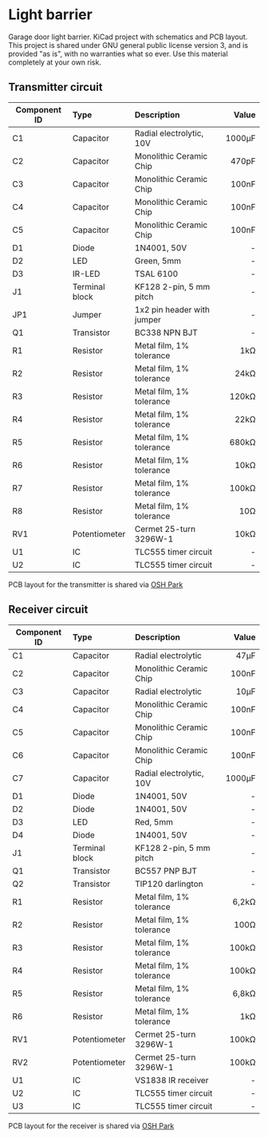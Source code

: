 # Light barrier
Garage door light barrier. KiCad project with schematics and PCB layout. This project is shared under GNU general public license version 3, and is provided "as is", with no warranties what so ever. Use this material completely at your own risk.


## Transmitter circuit

| Component ID  | Type           | Description                    | Value  |
| ------------- |:---------------|:-------------------------------| ------:|
|  C1           | Capacitor      | Radial electrolytic, 10V       | 1000µF |
|  C2           | Capacitor      | Monolithic Ceramic Chip        |  470pF |
|  C3           | Capacitor      | Monolithic Ceramic Chip        |  100nF |
|  C4           | Capacitor      | Monolithic Ceramic Chip        |  100nF |
|  C5           | Capacitor      | Monolithic Ceramic Chip        |  100nF |
|  D1           | Diode          | 1N4001, 50V                    |     -  |
|  D2           | LED            | Green, 5mm                     |     -  |
|  D3           | IR-LED         | TSAL 6100                      |     -  |
|  J1           | Terminal block | KF128 2-pin, 5 mm pitch        |     -  |
| JP1           | Jumper         | 1x2 pin header with jumper     |     -  |
|  Q1           | Transistor     | BC338 NPN BJT                  |     -  |
|  R1           | Resistor       | Metal film, 1% tolerance       |    1kΩ |
|  R2           | Resistor       | Metal film, 1% tolerance       |   24kΩ |
|  R3           | Resistor       | Metal film, 1% tolerance       |  120kΩ |
|  R4           | Resistor       | Metal film, 1% tolerance       |   22kΩ |
|  R5           | Resistor       | Metal film, 1% tolerance       |  680kΩ |
|  R6           | Resistor       | Metal film, 1% tolerance       |   10kΩ |
|  R7           | Resistor       | Metal film, 1% tolerance       |  100kΩ |
|  R8           | Resistor       | Metal film, 1% tolerance       |   10Ω  |
| RV1           | Potentiometer  | Cermet 25-turn 3296W-1         |   10kΩ |
|  U1           | IC             | TLC555 timer circuit           |     -  |
|  U2           | IC             | TLC555 timer circuit           |     -  |

PCB layout for the transmitter is shared via
[OSH Park](https://oshpark.com/shared_projects/Knkobcg6)


## Receiver circuit

| Component ID  | Type           | Description                    | Value  |
| ------------- |:---------------|:-------------------------------| ------:|
|  C1           | Capacitor      | Radial electrolytic            |   47µF |
|  C2           | Capacitor      | Monolithic Ceramic Chip        |  100nF |
|  C3           | Capacitor      | Radial electrolytic            |   10µF |
|  C4           | Capacitor      | Monolithic Ceramic Chip        |  100nF |
|  C5           | Capacitor      | Monolithic Ceramic Chip        |  100nF |
|  C6           | Capacitor      | Monolithic Ceramic Chip        |  100nF |
|  C7           | Capacitor      | Radial electrolytic, 10V       | 1000µF |
|  D1           | Diode          | 1N4001, 50V                    |     -  |
|  D2           | Diode          | 1N4001, 50V                    |     -  |
|  D3           | LED            | Red, 5mm                       |     -  |
|  D4           | Diode          | 1N4001, 50V                    |     -  |
|  J1           | Terminal block | KF128 2-pin, 5 mm pitch        |     -  |
|  Q1           | Transistor     | BC557 PNP BJT                  |     -  |
|  Q2           | Transistor     | TIP120 darlington              |     -  |
|  R1           | Resistor       | Metal film, 1% tolerance       |  6,2kΩ |
|  R2           | Resistor       | Metal film, 1% tolerance       |   100Ω |
|  R3           | Resistor       | Metal film, 1% tolerance       |  100kΩ |
|  R4           | Resistor       | Metal film, 1% tolerance       |  100kΩ |
|  R5           | Resistor       | Metal film, 1% tolerance       |  6,8kΩ |
|  R6           | Resistor       | Metal film, 1% tolerance       |    1kΩ |
| RV1           | Potentiometer  | Cermet 25-turn 3296W-1         |  100kΩ |
| RV2           | Potentiometer  | Cermet 25-turn 3296W-1         |  100kΩ |
|  U1           | IC             | VS1838 IR receiver             |     -  |
|  U2           | IC             | TLC555 timer circuit           |     -  |
|  U3           | IC             | TLC555 timer circuit           |     -  |

PCB layout for the receiver is shared via
[OSH Park](https://oshpark.com/shared_projects/EA8wav7z)
